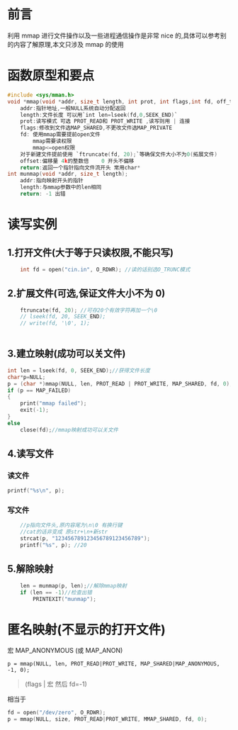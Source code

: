 # 前言

利用 mmap 进行文件操作以及一些进程通信操作是非常 nice 的,具体可以参考别的内容了解原理,本文只涉及 mmap 的使用

# 函数原型和要点

```c
#include <sys/mman.h>
void *mmap(void *addr, size_t length, int prot, int flags,int fd, off_t offset);
    addr:指针地址,一般NULL系统自动分配返回
    length:文件长度 可以用`int len=lseek(fd,0,SEEK_END)`
    prot:读写模式 可选 PROT_READ和 PROT_WRITE ,读写则用 | 连接
    flags:修改到文件选MAP_SHARED,不更改文件选MAP_PRIVATE
    fd: 使用mmap需要提前open文件
        mmap需要读权限
        mmap<=open权限
    对于新建文件提前使用 `ftruncate(fd, 20);`等确保文件大小不为0(拓展文件)
    offset:偏移量 4k的整数倍    0 开头不偏移
    return:返回一个指针指向文件流开头 常用char*
int munmap(void *addr, size_t length);
    addr:指向映射开头的指针
    length:与mmap参数中的len相同
    return: -1 出错
```

# 读写实例

## 1.打开文件(大于等于只读权限,不能只写)

```c
    int fd = open("cin.in", O_RDWR); //读的话别选O_TRUNC模式
```

## 2.扩展文件(可选,保证文件大小不为 0)

```c
    ftruncate(fd, 20); //可存20个有效字符再加一个\0
    // lseek(fd, 20, SEEK_END);
    // write(fd, '\0', 1);
    
```

## 3.建立映射(成功可以关文件)

```c
int len = lseek(fd, 0, SEEK_END);//获得文件长度
char*p=NULL;
p = (char *)mmap(NULL, len, PROT_READ | PROT_WRITE, MAP_SHARED, fd, 0);
if (p == MAP_FAILED)
{   
    print("mmap failed");
    exit(-1);
}
else
    close(fd);//mmap映射成功可以关文件
```
## 4.读写文件

### 读文件
```c
printf("%s\n", p);
```

### 写文件
```c
    //p指向文件头,原内容尾为\n\0 有换行键
    //cat的话非变成 原str+\n+新str
    strcat(p, "123456789123456789123456789"); 
    printf("%s", p); //20
```

## 5.解除映射
```c
    len = munmap(p, len);//解除mmap映射
    if (len == -1)//检查出错
        PRINTEXIT("munmap");
```

# 匿名映射(不显示的打开文件)
宏 MAP_ANONYMOUS (或 MAP_ANON)

`p = mmap(NULL, len, PROT_READ|PROT_WRITE, MAP_SHARED|MAP_ANONYMOUS, -1, 0);`

>(flags | 宏 然后 fd=-1)


相当于

```c
fd = open("/dev/zero", O_RDWR);
p = mmap(NULL, size, PROT_READ|PROT_WRITE, MMAP_SHARED, fd, 0);
```

